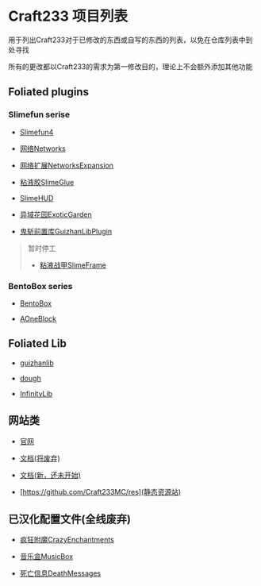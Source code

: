 # Craft233 项目列表

用于列出Craft233对于已修改的东西或自写的东西的列表，以免在仓库列表中到处寻找

所有的更改都以Craft233的需求为第一修改目的，理论上不会额外添加其他功能

## Foliated plugins 
### Slimefun serise
- [Slimefun4](https://github.com/Craft233MC/Slimefun4)

- [网络Networks](https://github.com/Craft233MC/Networks)

- [网络扩展NetworksExpansion](https://github.com/Craft233MC/NetworksExpansion)

- [粘液胶SlimeGlue](https://github.com/Craft233MC/SlimeGlue)

- [SlimeHUD](https://github.com/Craft233MC/SlimeHUD)

- [异域花园ExoticGarden](https://github.com/Craft233MC/ExoticGarden)

- [鬼斩前置库GuizhanLibPlugin](https://github.com/Craft233MC/GuizhanLibPlugin)


> 暂时停工
> 
> - [粘液战甲SlimeFrame](https://github.com/Craft233MC/SlimeFrame)

### BentoBox series 

- [BentoBox](https://github.com/Craft233MC/BentoBox)

- [AOneBlock](https://github.com/Craft233MC/AOneBlock)

## Foliated Lib
- [guizhanlib](https://github.com/Craft233MC/guizhanlib)

- [dough](https://github.com/Craft233MC/dough)

- [InfinityLib](https://github.com/Craft233MC/InfinityLib)

## 网站类
- [官网](https://github.com/Craft233MC/website)

- [文档(将废弃)](https://github.com/Craft233MC/docs)

- [文档(新，还未开始)](https://github.com/Craft233MC/documentation)

- [https://github.com/Craft233MC/res](静态资源站)

## 已汉化配置文件(全线废弃)
- [疯狂附魔CrazyEnchantments](https://github.com/Craft233MC/CrazyEnchantments_config)

- [音乐盒MusicBox](https://github.com/Craft233MC/MusicBox_cn_lang)

- [死亡信息DeathMessages](https://github.com/Craft233MC/DeathMessages_messages)
